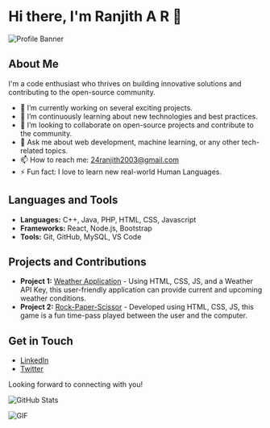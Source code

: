 # Hi there, I'm Ranjith A R 👋

![Profile Banner](URL_TO_YOUR_BANNER_IMAGE)

## About Me

I'm a code enthusiast who thrives on building innovative solutions and contributing to the open-source community. 

- 🔭 I’m currently working on several exciting projects.
- 🌱 I’m continuously learning about new technologies and best practices.
- 👯 I’m looking to collaborate on open-source projects and contribute to the community.
- 💬 Ask me about web development, machine learning, or any other tech-related topics.
- 📫 How to reach me: 24ranjith2003@gmail.com
- ⚡ Fun fact: I love to learn new real-world Human Languages.

## Languages and Tools

- **Languages:** C++, Java, PHP, HTML, CSS, Javascript
- **Frameworks:** React, Node.js, Bootstrap
- **Tools:** Git, GitHub, MySQL, VS Code

## Projects and Contributions

- **Project 1:** [Weather Application](URL_TO_PROJECT) - Using HTML, CSS, JS, and a Weather API Key, this user-friendly application can provide current and upcoming weather conditions.
- **Project 2:** [Rock-Paper-Scissor](URL_TO_PROJECT) - Developed using HTML, CSS, JS, this game is a fun time-pass played between the user and the computer.

## Get in Touch

- [LinkedIn](https://www.linkedin.com/in/ranjith-a-r)
- [Twitter](https://twitter.com/ranjith-a-r)

Looking forward to connecting with you!

![GitHub Stats](https://github-readme-stats.vercel.app/api?username=ranjith-nayak&show_icons=true)

![GIF]("C:\Users\user\Downloads\programmer.gif")
